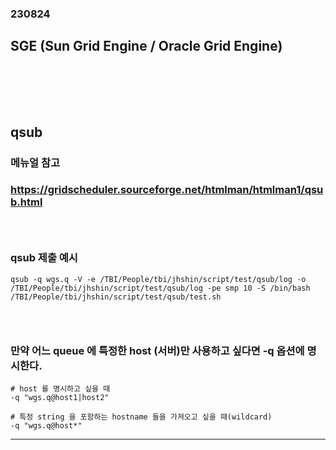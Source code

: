 ### 230824
## SGE (Sun Grid Engine / Oracle Grid Engine)
### <br/><br/><br/>

## qsub 
### 메뉴얼 참고
### https://gridscheduler.sourceforge.net/htmlman/htmlman1/qsub.html
### <br/>

### qsub 제출 예시
```
qsub -q wgs.q -V -e /TBI/People/tbi/jhshin/script/test/qsub/log -o /TBI/People/tbi/jhshin/script/test/qsub/log -pe smp 10 -S /bin/bash /TBI/People/tbi/jhshin/script/test/qsub/test.sh
```
### <br/>

### 만약 어느 queue 에 특정한 host (서버)만 사용하고 싶다면 -q 옵션에 명시한다.
```
# host 를 명시하고 싶을 때
-q "wgs.q@host1|host2"

# 특정 string 을 포함하는 hostname 들을 가져오고 싶을 때(wildcard)
-q "wgs.q@host*"
```


-------------------------------------------
